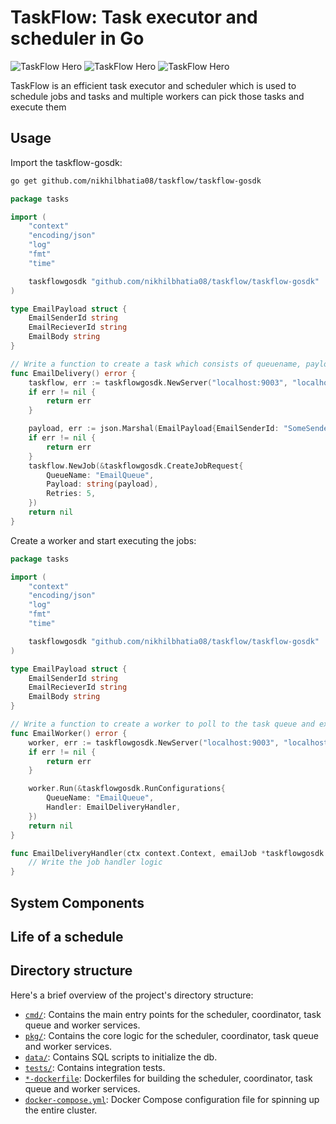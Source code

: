 # TaskFlow: Task executor and scheduler in Go

![TaskFlow Hero](assets/jobexecution.png)
![TaskFlow Hero](assets/taskflow.png#gh-light-mode-only)
![TaskFlow Hero](assets/taskflowdark.png#gh-dark-mode-only)

TaskFlow is an efficient task executor and scheduler which is used to schedule jobs and tasks and multiple workers can pick those tasks and execute them

## Usage

Import the taskflow-gosdk:
```sh
go get github.com/nikhilbhatia08/taskflow/taskflow-gosdk
```

```go
package tasks

import (
	"context"
	"encoding/json"
	"log"
	"fmt"
	"time"

	taskflowgosdk "github.com/nikhilbhatia08/taskflow/taskflow-gosdk"
)

type EmailPayload struct {
	EmailSenderId string
	EmailRecieverId string
	EmailBody string
}

// Write a function to create a task which consists of queuename, payload and the number of retries
func EmailDelivery() error {
	taskflow, err := taskflowgosdk.NewServer("localhost:9003", "localhost:9002") // The configurations of the jobservice and the queueservice
	if err != nil {
		return err
	}

	payload, err := json.Marshal(EmailPayload{EmailSenderId: "SomeSenderId", EmailRecieverId: "SomeRecieverId", EmailBody: "Some body"})
	if err != nil {
		return err
	}
	taskflow.NewJob(&taskflowgosdk.CreateJobRequest{
		QueueName: "EmailQueue",
		Payload: string(payload),
		Retries: 5,
	})
	return nil
}
```

Create a worker and start executing the jobs:
```go
package tasks

import (
	"context"
	"encoding/json"
	"log"
	"fmt"
	"time"

	taskflowgosdk "github.com/nikhilbhatia08/taskflow/taskflow-gosdk"
)

type EmailPayload struct {
	EmailSenderId string
	EmailRecieverId string
	EmailBody string
}

// Write a function to create a worker to poll to the task queue and execute the jobs
func EmailWorker() error {
	worker, err := taskflowgosdk.NewServer("localhost:9003", "localhost:9002") // The configurations of the jobservice and the queueservice
	if err != nil {
		return err
	}

	worker.Run(&taskflowgosdk.RunConfigurations{
		QueueName: "EmailQueue",
		Handler: EmailDeliveryHandler,
	})
	return nil
}

func EmailDeliveryHandler(ctx context.Context, emailJob *taskflowgosdk.Job) error {
	// Write the job handler logic
}
```

## System Components

## Life of a schedule

## Directory structure

Here's a brief overview of the project's directory structure:

- [`cmd/`](./cmd/): Contains the main entry points for the scheduler, coordinator, task queue and worker services.
- [`pkg/`](./pkg/): Contains the core logic for the scheduler, coordinator, task queue and worker services.
- [`data/`](./data/): Contains SQL scripts to initialize the db.
- [`tests/`](./tests/): Contains integration tests.
- [`*-dockerfile`](./docker-compose.yml): Dockerfiles for building the scheduler, coordinator, task queue and worker services.
- [`docker-compose.yml`](./docker-compose.yml): Docker Compose configuration file for spinning up the entire cluster.

